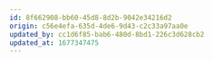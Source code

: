 ```yaml
---
id: 8f662908-bb60-45d8-8d2b-9042e34216d2
origin: c56e4efa-635d-4de6-9d43-c2c33a97aa0e
updated_by: cc1d6f85-bab6-480d-8bd1-226c3d628cb2
updated_at: 1677347475
---
```

